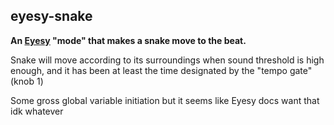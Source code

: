 ## eyesy-snake

**An [Eyesy](https://www.critterandguitari.com/eyesy) "mode" that makes a snake move to the beat.**

Snake will move according to its surroundings when sound threshold is high enough, and it has been at least the time designated by the "tempo gate" (knob 1)

Some gross global variable initiation but it seems like Eyesy docs want that idk whatever
